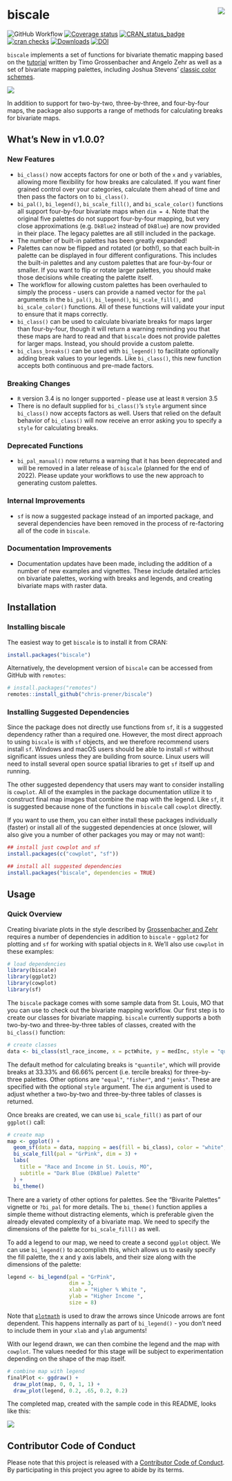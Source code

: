 
<!-- README.md is generated from README.Rmd. Please edit that file -->

# biscale <img src="man/figures/logo.png" align="right" />

![GitHub
Workflow](https://github.com/chris-prener/biscale/actions/workflows/R-CMD-check.yaml/badge.svg)
[![Coverage
status](https://codecov.io/gh/chris-prener/biscale/branch/main/graph/badge.svg)](https://codecov.io/github/chris-prener/biscale?branch=main)
[![CRAN_status_badge](https://www.r-pkg.org/badges/version/biscale)](https://cran.r-project.org/package=biscale)
[![cran
checks](https://cranchecks.info/badges/worst/biscale)](https://cran.r-project.org/web/checks/check_results_biscale.html)
[![Downloads](https://cranlogs.r-pkg.org/badges/biscale?color=brightgreen)](https://www.r-pkg.org/pkg/biscale)
[![DOI](https://zenodo.org/badge/183024212.svg)](https://zenodo.org/badge/latestdoi/183024212)

`biscale` implements a set of functions for bivariate thematic mapping
based on the
[tutorial](https://timogrossenbacher.ch/2019/04/bivariate-maps-with-ggplot2-and-sf/)
written by Timo Grossenbacher and Angelo Zehr as well as a set of
bivariate mapping palettes, including Joshua Stevens’ [classic color
schemes](https://www.joshuastevens.net/cartography/make-a-bivariate-choropleth-map/).

![](man/figures/biscale.001.jpeg)

In addition to support for two-by-two, three-by-three, and four-by-four
maps, the package also supports a range of methods for calculating
breaks for bivariate maps.

## What’s New in v1.0.0?

### New Features

-   `bi_class()` now accepts factors for one or both of the `x` and `y`
    variables, allowing more flexibility for how breaks are calculated.
    If you want finer grained control over your categories, calculate
    them ahead of time and then pass the factors on to `bi_class()`.
-   `bi_pal()`, `bi_legend()`, `bi_scale_fill()`, and `bi_scale_color()`
    functions all support four-by-four bivariate maps when `dim = 4`.
    Note that the original five palettes do not support four-by-four
    mapping, but very close approximations (e.g. `DkBlue2` instead of
    `DkBlue`) are now provided in their place. The legacy palettes are
    all still included in the package.
-   The number of built-in palettes has been greatly expanded!
-   Palettes can now be flipped and rotated (or both!), so that each
    built-in palette can be displayed in four different configurations.
    This includes the built-in palettes and any custom palettes that are
    four-by-four or smaller. If you want to flip or rotate larger
    palettes, you should make those decisions while creating the palette
    itself.
-   The workflow for allowing custom palettes has been overhauled to
    simply the process - users can provide a named vector for the `pal`
    arguments in the `bi_pal()`, `bi_legend()`, `bi_scale_fill()`, and
    `bi_scale_color()` functions. All of these functions will validate
    your input to ensure that it maps correctly.
-   `bi_class()` can be used to calculate bivariate breaks for maps
    larger than four-by-four, though it will return a warning reminding
    you that these maps are hard to read and that `biscale` does not
    provide palettes for larger maps. Instead, you should provide a
    custom palette.
-   `bi_class_breaks()` can be used with `bi_legend()` to facilitate
    optionally adding break values to your legends. Like `bi_class()`,
    this new function accepts both continuous and pre-made factors.

### Breaking Changes

-   `R` version 3.4 is no longer supported - please use at least `R`
    version 3.5
-   There is no default supplied for `bi_class()`’s `style` argument
    since `bi_class()` now accepts factors as well. Users that relied on
    the default behavior of `bi_class()` will now receive an error
    asking you to specify a `style` for calculating breaks.

### Deprecated Functions

-   `bi_pal_manual()` now returns a warning that it has been deprecated
    and will be removed in a later release of `biscale` (planned for the
    end of 2022). Please update your workflows to use the new approach
    to generating custom palettes.

### Internal Improvements

-   `sf` is now a suggested package instead of an imported package, and
    several dependencies have been removed in the process of
    re-factoring all of the code in `biscale`.

### Documentation Improvements

-   Documentation updates have been made, including the addition of a
    number of new examples and vignettes. These include detailed
    articles on bivariate palettes, working with breaks and legends, and
    creating bivariate maps with raster data.

## Installation

### Installing biscale

The easiest way to get `biscale` is to install it from CRAN:

``` r
install.packages("biscale")
```

Alternatively, the development version of `biscale` can be accessed from
GitHub with `remotes`:

``` r
# install.packages("remotes")
remotes::install_github("chris-prener/biscale")
```

### Installing Suggested Dependencies

Since the package does not directly use functions from `sf`, it is a
suggested dependency rather than a required one. However, the most
direct approach to using `biscale` is with `sf` objects, and we
therefore recommend users install `sf`. Windows and macOS users should
be able to install `sf` without significant issues unless they are
building from source. Linux users will need to install several open
source spatial libraries to get `sf` itself up and running.

The other suggested dependency that users may want to consider
installing is `cowplot`. All of the examples in the package
documentation utilize it to construct final map images that combine the
map with the legend. Like `sf`, it is suggested because none of the
functions in `biscale` call `cowplot` directly.

If you want to use them, you can either install these packages
individually (faster) or install all of the suggested dependencies at
once (slower, will also give you a number of other packages you may or
may not want):

``` r
## install just cowplot and sf
install.packages(c("cowplot", "sf"))

## install all suggested dependencies
install.packages("biscale", dependencies = TRUE)
```

## Usage

### Quick Overview

Creating bivariate plots in the style described by [Grossenbacher and
Zehr](https://timogrossenbacher.ch/2019/04/bivariate-maps-with-ggplot2-and-sf/)
requires a number of dependencies in addition to `biscale` - `ggplot2`
for plotting and `sf` for working with spatial objects in `R`. We’ll
also use `cowplot` in these examples:

``` r
# load dependencies
library(biscale)
library(ggplot2)
library(cowplot)
library(sf)
```

The `biscale` package comes with some sample data from St. Louis, MO
that you can use to check out the bivariate mapping workflow. Our first
step is to create our classes for bivariate mapping. `biscale` currently
supports a both two-by-two and three-by-three tables of classes, created
with the `bi_class()` function:

``` r
# create classes
data <- bi_class(stl_race_income, x = pctWhite, y = medInc, style = "quantile", dim = 3)
```

The default method for calculating breaks is `"quantile"`, which will
provide breaks at 33.33% and 66.66% percent (i.e. tercile breaks) for
three-by-three palettes. Other options are `"equal"`, `"fisher"`, and
`"jenks"`. These are specified with the optional `style` argument. The
`dim` argument is used to adjust whether a two-by-two and three-by-three
tables of classes is returned.

Once breaks are created, we can use `bi_scale_fill()` as part of our
`ggplot()` call:

``` r
# create map
map <- ggplot() +
  geom_sf(data = data, mapping = aes(fill = bi_class), color = "white", size = 0.1, show.legend = FALSE) +
  bi_scale_fill(pal = "GrPink", dim = 3) +
  labs(
    title = "Race and Income in St. Louis, MO",
    subtitle = "Dark Blue (DkBlue) Palette"
  ) +
  bi_theme()
```

There are a variety of other options for palettes. See the “Bivarite
Palettes” vignette or `?bi_pal` for more details. The `bi_theme()`
function applies a simple theme without distracting elements, which is
preferable given the already elevated complexity of a bivariate map. We
need to specify the dimensions of the palette for `bi_scale_fill()` as
well.

To add a legend to our map, we need to create a second `ggplot` object.
We can use `bi_legend()` to accomplish this, which allows us to easily
specify the fill palette, the x and y axis labels, and their size along
with the dimensions of the palette:

``` r
legend <- bi_legend(pal = "GrPink",
                    dim = 3,
                    xlab = "Higher % White ",
                    ylab = "Higher Income ",
                    size = 8)
```

Note that
[`plotmath`](https://stat.ethz.ch/R-manual/R-devel/library/grDevices/html/plotmath.html)
is used to draw the arrows since Unicode arrows are font dependent. This
happens internally as part of `bi_legend()` - you don’t need to include
them in your `xlab` and `ylab` arguments!

With our legend drawn, we can then combine the legend and the map with
`cowplot`. The values needed for this stage will be subject to
experimentation depending on the shape of the map itself.

``` r
# combine map with legend
finalPlot <- ggdraw() +
  draw_plot(map, 0, 0, 1, 1) +
  draw_plot(legend, 0.2, .65, 0.2, 0.2)
```

The completed map, created with the sample code in this README, looks
like this:

![](man/figures/biscale.004.jpeg)

## Contributor Code of Conduct

Please note that this project is released with a [Contributor Code of
Conduct](https://chris-prener.github.io/biscale/CODE_OF_CONDUCT.html).
By participating in this project you agree to abide by its terms.
